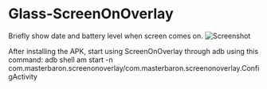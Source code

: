Glass-ScreenOnOverlay
=====================

Briefly show date and battery level when screen comes on.
![Screenshot](https://github.com/TheMasterBaron/Glass-ScreenOnOverlay/blob/master/device-2013-12-08-200050.png)

After installing the APK, start using ScreenOnOverlay through adb using this command: 
  adb shell am start -n com.masterbaron.screenonoverlay/com.masterbaron.screenonoverlay.ConfigActivity
  
  
